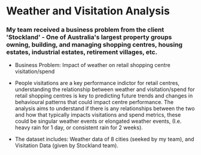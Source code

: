 # Weather and Visitation Analysis

### My team received a business problem from the client 'Stockland' - One of Australia's largest property groups owning, building, and managing shopping centres, housing estates, industrial estates, retirement villages, etc.
- Business Problem: Impact of weather on retail shopping centre visitation/spend

- People visitations are a key performance indictor for retail centres, understanding the relationship between weather and visitation/spend for retail shopping centres is key to predicting future trends 
and changes in behavioural patterns that could impact centre performance. The analysis aims to understand if there is any relationships between the two and how that typically impacts visitations and spend 
metrics, these could be singular weather events or elongated weather events, (I.e. heavy rain for 1 day, or consistent rain for 2 weeks).

- The dataset includes: Weather data of 8 cities (seeked by my team), and Visitation Data (given by Stockland team).
